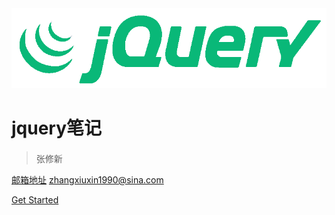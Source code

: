 <img src="./media/jq.png" width="783" alt="">

# jquery笔记

> 张修新 <span style="font-size: 18px;"></span>

[邮箱地址]()
zhangxiuxin1990@sina.com

[Get Started](README)